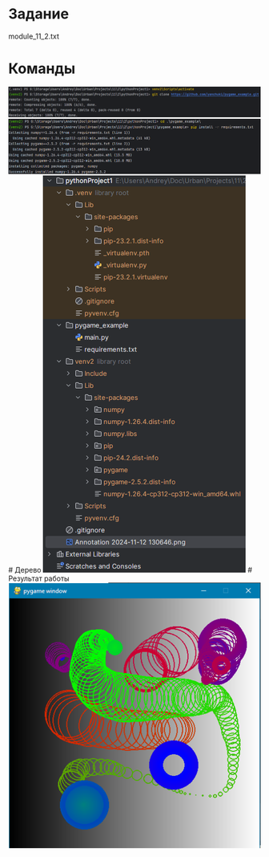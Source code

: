 # Задание
module_11_2.txt
# Команды
<img src="Annotation 2024-11-12 132353.png"/>
<img src="Annotation 2024-11-12 132457.png"/>
# Дерево
<img src="Annotation 2024-11-12 130646.png"/>
# Результат работы
<img src="Annotation 2024-11-12 132810.png"/>




